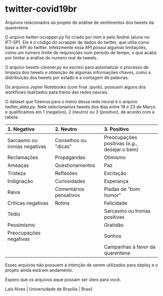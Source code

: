 # twitter-covid19br
Arquivos relacionados ao projeto de análise de sentimentos dos tweets da quarentena

O arquivo _twitter-scrapper.py_ foi criado por mim e pelo Andrei (aluno no IFT-SP). Ele é o código do scrapper de dados do twitter, que utilia como base a API do twitter. Infelizmente essa API possui algumas limitações, como um número limite de requisições num período de tempo, o que acaba por limitar a análise do numero real de tweets.

O arquivo _tweets-cleaner.py_ eu escrevi para automatizar o processo de limpeza dos tweets e obtenção de algumas informações chaves, como a distribuição dos tweets por estado e a contagem de palavras.

Os arquivos Jupter Notebooks (com final .ipynb), possuem alguns dos workflows realizados para treino das redes neurais.

O dataset que fizemos para o treino dessa rede neural é o arquivo _twitter_data.py_. Nele selecionamos tweets dos dias entre 18 e 23 de Março e qualificamos em 1 (negativo), 2 (neutro) ou 3 (positivo), de acordo com a tabela:

|1. Negativo |2. Neutro |3. Positivo |
|:---|:---|:---|
| Sarcasmo ou ironias negativas | Conselhos ou "dicas" | Preocupações positivas (_e.g._, desejar o bem) |
| Reclamações | Propagandas | Otimismo |
| Ameaças | Questionamentos | Paz |
| Tristeza | Reflexões | Excitação |
| Indignação | Curiosidades | Esperança |
| Raiva | Comentários pensativos | Piadas de "bom humor" |
| Críticas negativas | Rotina | Felicidade |
| Tédio | | Sarcasmo ou Ironias positivas |
| Pessimismo | | Gratidão |
| Preocupações negativas | | Sonhos |
| | | Campanhas à favor da quarentena |

Esses arquivos não possuem a intenção de serem utilizados para deploy e o projeto ainda está em andamento.

Espero que os arquivos aque possam ser úteis para você.


Laís Alves | Universidade de Brasília | Brasil
